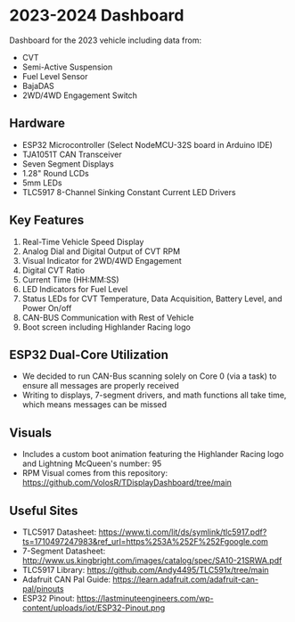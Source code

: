 # 2023-2024 Dashboard

Dashboard for the 2023 vehicle including data from:
* CVT
* Semi-Active Suspension
* Fuel Level Sensor
* BajaDAS
* 2WD/4WD Engagement Switch

## Hardware

* ESP32 Microcontroller (Select NodeMCU-32S board in Arduino IDE)
* TJA1051T CAN Transceiver
* Seven Segment Displays
* 1.28" Round LCDs
* 5mm LEDs
* TLC5917 8-Channel Sinking Constant Current LED Drivers

## Key Features

1. Real-Time Vehicle Speed Display
2. Analog Dial and Digital Output of CVT RPM
3. Visual Indicator for 2WD/4WD Engagement
4. Digital CVT Ratio
5. Current Time (HH:MM:SS)
6. LED Indicators for Fuel Level
7. Status LEDs for CVT Temperature, Data Acquisition, Battery Level, and Power On/off
8. CAN-BUS Communication with Rest of Vehicle
9. Boot screen including Highlander Racing logo

## ESP32 Dual-Core Utilization

* We decided to run CAN-Bus scanning solely on Core 0 (via a task) to ensure all messages are properly received
* Writing to displays, 7-segment drivers, and math functions all take time, which means messages can be missed

## Visuals

* Includes a custom boot animation featuring the Highlander Racing logo and Lightning McQueen's number: 95
* RPM Visual comes from this repository: https://github.com/VolosR/TDisplayDashboard/tree/main
 
## Useful Sites
* TLC5917 Datasheet: https://www.ti.com/lit/ds/symlink/tlc5917.pdf?ts=1710497247983&ref_url=https%253A%252F%252Fgoogle.com
* 7-Segment Datasheet: http://www.us.kingbright.com/images/catalog/spec/SA10-21SRWA.pdf
* TLC5917 Library: https://github.com/Andy4495/TLC591x/tree/main
* Adafruit CAN Pal Guide: https://learn.adafruit.com/adafruit-can-pal/pinouts
* ESP32 Pinout: https://lastminuteengineers.com/wp-content/uploads/iot/ESP32-Pinout.png
